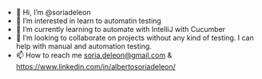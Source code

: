 - 👋 Hi, I’m @soriadeleon
- 👀 I’m interested in learn to automatin testing
- 🌱 I’m currently learning  to automate with IntelliJ with Cucumber
- 💞️ I’m looking to collaborate on projects without any kind of testing. I can help with manual and automation testing.
- 📫 How to reach me soria.deleon@gmail.com & https://www.linkedin.com/in/albertosoriadeleon/

<!---
soriadeleon/soriadeleon is a ✨ special ✨ repository because its `README.md` (this file) appears on your GitHub profile.
You can click the Preview link to take a look at your changes.
--->
